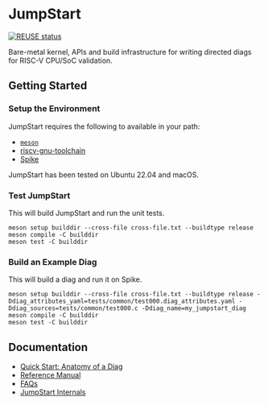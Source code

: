 <!--
SPDX-FileCopyrightText: 2023 Rivos Inc.

SPDX-License-Identifier: Apache-2.0
-->

# JumpStart

[![REUSE status](https://api.reuse.software/badge/github.com/rivosinc/JumpStart)](https://api.reuse.software/info/github.com/rivosinc/JumpStart)

Bare-metal kernel, APIs and build infrastructure for writing directed diags for RISC-V CPU/SoC validation.

## Getting Started

### Setup the Environment

JumpStart requires the following to available in your path:
* [`meson`](https://mesonbuild.com)
* [riscv-gnu-toolchain](https://github.com/riscv-collab/riscv-gnu-toolchain)
* [Spike](https://github.com/riscv-software-src/riscv-isa-sim)

JumpStart has been tested on Ubuntu 22.04 and macOS.

### Test JumpStart

This will build JumpStart and run the unit tests.

```shell
meson setup builddir --cross-file cross-file.txt --buildtype release
meson compile -C builddir
meson test -C builddir
```

### Build an Example Diag

This will build a diag and run it on Spike.

```shell
meson setup builddir --cross-file cross-file.txt --buildtype release -Ddiag_attributes_yaml=tests/common/test000.diag_attributes.yaml -Ddiag_sources=tests/common/test000.c -Ddiag_name=my_jumpstart_diag
meson compile -C builddir
meson test -C builddir
```

## Documentation

* [Quick Start: Anatomy of a Diag](docs/quick_start_anatomy_of_a_diag.md)
* [Reference Manual](docs/reference_manual.md)
* [FAQs](docs/faqs.md)
* [JumpStart Internals](docs/jumpstart_internals.md)
